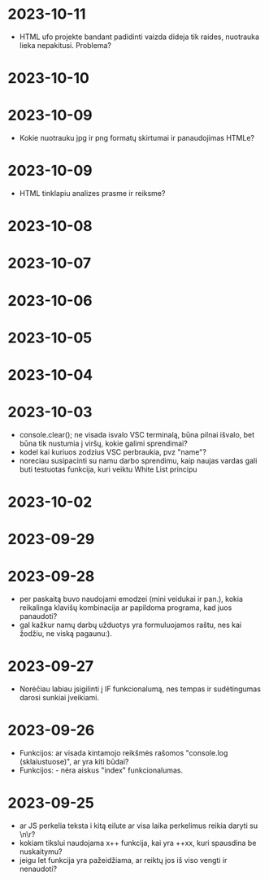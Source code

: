 #  2023-10-11
- HTML ufo projekte bandant padidinti vaizda dideja tik raides, nuotrauka lieka nepakitusi. Problema?

#  2023-10-10

#  2023-10-09
- Kokie nuotrauku jpg ir png formatų skirtumai ir panaudojimas HTMLe?

#  2023-10-09
- HTML tinklapiu analizes prasme ir reiksme?

#  2023-10-08 

#  2023-10-07 

#  2023-10-06 

#  2023-10-05 

#  2023-10-04 


#  2023-10-03 
- console.clear(); ne visada isvalo VSC terminalą, būna pilnai išvalo, bet būna tik nustumia į viršų, kokie galimi sprendimai?
- kodel kai kuriuos zodzius VSC perbraukia, pvz "name"?
- noreciau susipacinti su namu darbo sprendimu, kaip naujas vardas gali buti testuotas funkcija, kuri veiktu White List principu
  
#  2023-10-02

# 2023-09-29


# 2023-09-28
- per paskaitą buvo naudojami emodzei (mini veidukai ir pan.), kokia reikalinga klavišų kombinacija ar papildoma programa, kad juos panaudoti?
- gal kažkur namų darbų užduotys yra formuluojamos raštu, nes kai žodžiu, ne viską pagaunu:).

# 2023-09-27
- Norėčiau labiau įsigilinti į IF funkcionalumą, nes tempas ir sudėtingumas darosi sunkiai įveikiami.

# 2023-09-26
- Funkcijos: ar visada kintamojo reikšmės rašomos "console.log (sklaiustuose)", ar yra kiti būdai?
- Funkcijos: - nėra aiskus "index" funkcionalumas. 
  
# 2023-09-25
- ar JS perkelia teksta i kitą eilute ar visa laika perkelimus reikia daryti su \n\r?
- kokiam tikslui naudojama x++ funkcija, kai yra ++xx, kuri spausdina be nuskaitymu?
- jeigu let funkcija yra pažeidžiama, ar reiktų jos iš viso vengti ir nenaudoti?
